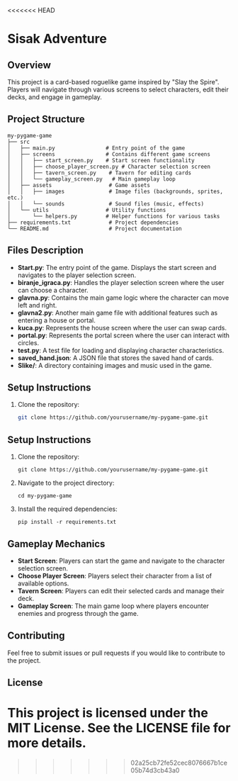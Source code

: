 <<<<<<< HEAD
# Sisak Adventure

## Overview
This project is a card-based roguelike game inspired by "Slay the Spire". Players will navigate through various screens to select characters, edit their decks, and engage in gameplay.

## Project Structure
```
my-pygame-game
├── src
│   ├── main.py                # Entry point of the game
│   ├── screens                # Contains different game screens
│   │   ├── start_screen.py    # Start screen functionality
│   │   ├── choose_player_screen.py # Character selection screen
│   │   ├── tavern_screen.py    # Tavern for editing cards
│   │   └── gameplay_screen.py   # Main gameplay loop
│   ├── assets                  # Game assets
│   │   ├── images              # Image files (backgrounds, sprites, etc.)
│   │   └── sounds              # Sound files (music, effects)
│   └── utils                  # Utility functions
│       └── helpers.py         # Helper functions for various tasks
├── requirements.txt            # Project dependencies
└── README.md                   # Project documentation
```


## Files Description

- **Start.py**: The entry point of the game. Displays the start screen and navigates to the player selection screen.
- **biranje_igraca.py**: Handles the player selection screen where the user can choose a character.
- **glavna.py**: Contains the main game logic where the character can move left and right.
- **glavna2.py**: Another main game file with additional features such as entering a house or portal.
- **kuca.py**: Represents the house screen where the user can swap cards.
- **portal.py**: Represents the portal screen where the user can interact with circles.
- **test.py**: A test file for loading and displaying character characteristics.
- **saved_hand.json**: A JSON file that stores the saved hand of cards.
- **Slike/**: A directory containing images and music used in the game.

## Setup Instructions
1. Clone the repository:
   ```sh
   git clone https://github.com/yourusername/my-pygame-game.git

## Setup Instructions
1. Clone the repository:
   ```
   git clone https://github.com/yourusername/my-pygame-game.git
   ```
2. Navigate to the project directory:
   ```
   cd my-pygame-game
   ```
3. Install the required dependencies:
   ```
   pip install -r requirements.txt
   ```

## Gameplay Mechanics
- **Start Screen**: Players can start the game and navigate to the character selection screen.
- **Choose Player Screen**: Players select their character from a list of available options.
- **Tavern Screen**: Players can edit their selected cards and manage their deck.
- **Gameplay Screen**: The main game loop where players encounter enemies and progress through the game.

## Contributing
Feel free to submit issues or pull requests if you would like to contribute to the project. 

## License
This project is licensed under the MIT License. See the LICENSE file for more details.
=======
>>>>>>> 02a25cb72fe52cec8076667b1ce05b74d3cb43a0
